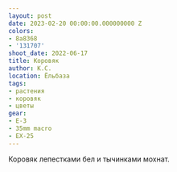 ```yaml
---
layout: post
date: 2023-02-20 00:00:00.000000000 Z
colors:
- 8a8368
- '131707'
shoot_date: 2022-06-17
title: Коровяк
author: К.С.
location: Ёльбаза
tags:
- растения
- коровяк
- цветы
gear:
- E-3
- 35mm macro
- EX-25
---
```

Коровяк лепестками бел и тычинками мохнат.


